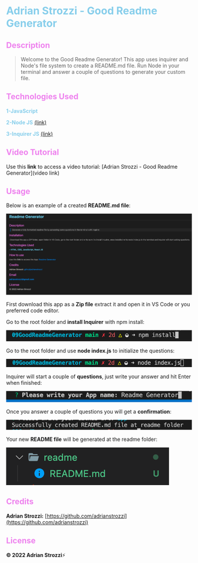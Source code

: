 # <span style="color:skyblue">**Adrian Strozzi - Good Readme Generator**</span>

## <span style="color:violet">Description</span>

> Welcome to the Good Readme Generator! This app uses inquirer and Node's file system to create a README.md file. Run Node in your terminal and answer a couple of questions to generate your custom file.

## <span style="color:violet">Technologies Used</span>

<span style="color:skyblue">**1-JavaScript**</span>

<span style="color:skyblue">**2-Node JS**</span> [(link)](https://nodejs.org/en/)

<span style="color:skyblue">**3-Inquirer JS**</span> [(link)](https://www.npmjs.com/package//inquirer)

## <span style="color:violet">Video Tutorial</span>

Use this **link** to access a video tutorial: [Adrian Strozzi - Good Readme Generator](video link)

## <span style="color:violet">Usage</span>

Below is an example of a created **README.md file**:

![mainpage](./images/readme.png)

First download this app as a **Zip file** extract it and open it in VS Code or you preferred code editor.

Go to the root folder and **install Inquirer** with npm install:

![mainpage](./images/npminstall.png)

Go to the root folder and use **node index.js** to initialize the questions:

![mainpage](./images/node.png)

Inquirer will start a couple of **questions**, just write your answer and hit Enter when finished:

![mainpage](./images/question.png)

Once you answer a couple of questions you will get a **confirmation**:

![mainpage](./images/confirmation.png)

Your new **README file** will be generated at the readme folder:

![mainpage](./images/readmefolder.png)

## <span style="color:violet">Credits</span>

**Adrian Strozzi:** [https://github.com/adrianstrozzi](https://github.com/adrianstrozzi)

## <span style="color:violet">License</span>

**© 2022 Adrian Strozzi**:zap:
